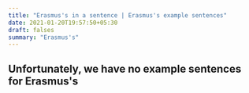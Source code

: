 ```yaml
---
title: "Erasmus's in a sentence | Erasmus's example sentences"
date: 2021-01-20T19:57:50+05:30
draft: falses
summary: "Erasmus's"
---
```

## Unfortunately, we have no example sentences for Erasmus's                 
